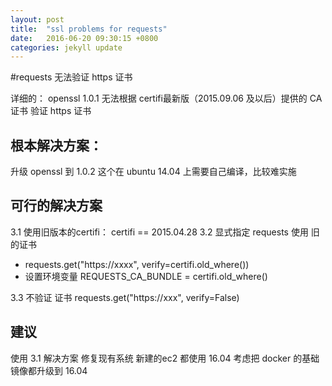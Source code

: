 ```yaml
---
layout: post
title:  "ssl problems for requests"
date:   2016-06-20 09:30:15 +0800
categories: jekyll update
---
```


#requests 无法验证 https 证书

详细的：
openssl 1.0.1  无法根据 certifi最新版（2015.09.06 及以后）提供的 CA证书 验证 https 证书

## 根本解决方案：
升级 openssl 到 1.0.2 
这个在 ubuntu 14.04 上需要自己编译，比较难实施

## 可行的解决方案

3.1  使用旧版本的certifi：  certifi == 2015.04.28
3.2  显式指定 requests 使用 旧的证书
- requests.get("https://xxxx", verify=certifi.old_where())
- 设置环境变量 REQUESTS_CA_BUNDLE = certifi.old_where() 

3.3  不验证 证书
requests.get("https://xxx", verify=False)

## 建议
使用 3.1 解决方案 修复现有系统
新建的ec2 都使用 16.04
考虑把 docker 的基础镜像都升级到 16.04
